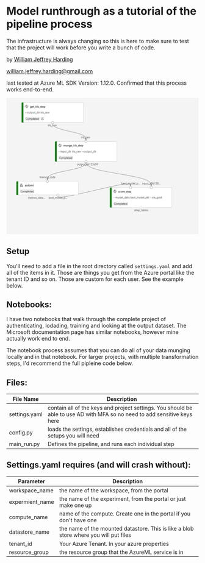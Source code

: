 # Model runthrough as a tutorial of the pipeline process
The infrastructure is always changing so this is here to make sure to test that the project will work before you write a bunch of code. 

by [William Jeffrey Harding](https://www.linkedin.com/in/hardingwilliam/)

william.jeffrey.harding@gmail.com 

last tested at Azure ML SDK Version:  1.12.0. Confirmed that this process works end-to-end. 

![pipline diagram](images/Run_diagram.png)

## Setup
You'll need to add a file in the root directory called `settings.yaml` and add all of the items in it. Those are things you get from the Azure portal like the tenant ID and so on. Those are custom for each user. See the example below.

## Notebooks:
I have two notebooks that walk through the complete project of authenticating, lodading, training and looking at the output dataset. The Microsoft documentation page has similar notebooks, however mine actually work end to end. 

The notebook process assumes that you can do all of your data munging locally and in that notebook. For larger projects, with multiple transformation steps, I'd recommend the full pipleine code below. 

## Files: 

| File Name | Description |
| --- | --- |
| settings.yaml | contain all of the keys and project settings. You should be able to use AD with MFA so no need to add sensitive keys here |
| config.py | loads the settings, establishes credentials and all of the setups you will need |
| main_run.py | Defines the pipeline, and runs each individual step |


## Settings.yaml requires (and will crash without):
| Parameter | Description |
| --- | --- |
| workspace_name | the name of the workspace, from the portal |
| expermient_name | the name of the experiment, from the portal or just make one up |
| compute_name | name of the compute. Create one in the portal if you don't have one |
| datastore_name | the name of the mounted datastore. This is like a blob store where you will put files |
| tenant_id | Your Azure Tenant. In your azure properties |
| resource_group | the resource group that the AzureML service is in |
